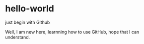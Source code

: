 # hello-world
just begin with Github

Well, I am new here, learnning how to use GitHub, hope that I can understand.
